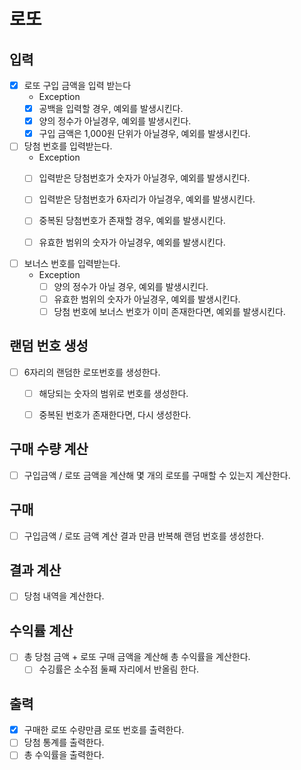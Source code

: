 # 로또

## 입력
- [x] 로또 구입 금액을 입력 받는다
  - Exception 
  - [x] 공백을 입력할 경우, 예외를 발생시킨다.
  - [x] 양의 정수가 아닐경우, 예외를 발생시킨다.
  - [x] 구입 금액은 1,000원 단위가 아닐경우, 예외를 발생시킨다.
  
- [ ] 당첨 번호를 입력받는다. 
  - Exception
  - [ ] 입력받은 당첨번호가 숫자가 아닐경우, 예외를 발생시킨다.
  - [ ] 입력받은 당첨번호가 6자리가 아닐경우, 예외를 발생시킨다.
  - [ ] 중복된 당첨번호가 존재할 경우, 예외를 발생시킨다.
  - [ ] 유효한 범위의 숫자가 아닐경우, 예외를 발생시킨다.


- [ ] 보너스 번호를 입력받는다.
  - Exception
    - [ ] 양의 정수가 아닐 경우, 예외를 발생시킨다.
    - [ ] 유효한 범위의 숫자가 아닐경우, 예외를 발생시킨다.
    - [ ] 당첨 번호에 보너스 번호가 이미 존재한다면, 예외를 발생시킨다.

## 랜덤 번호 생성
- [ ] 6자리의 랜덤한 로또번호를 생성한다.
  - [ ] 해당되는 숫자의 범위로 번호를 생성한다.
  - [ ] 중복된 번호가 존재한다면, 다시 생성한다.


## 구매 수량 계산
- [ ] 구입금액 / 로또 금액을 계산해 몇 개의 로또를 구매할 수 있는지 계산한다. 

## 구매
- [ ] 구입금액 / 로또 금액 계산 결과 만큼 반복해 랜덤 번호를 생성한다.

## 결과 계산
- [ ] 당첨 내역을 계산한다.

## 수익률 계산
- [ ] 총 당첨 금액 + 로또 구매 금액을 계산해 총 수익률을 계산한다.
  - [ ] 수깅률은 소수점 둘째 자리에서 반올림 한다.

## 출력
- [x] 구매한 로또 수량만큼 로또 번호를 출력한다.
- [ ] 당첨 통계를 출력한다.
- [ ] 총 수익률을 출력한다.